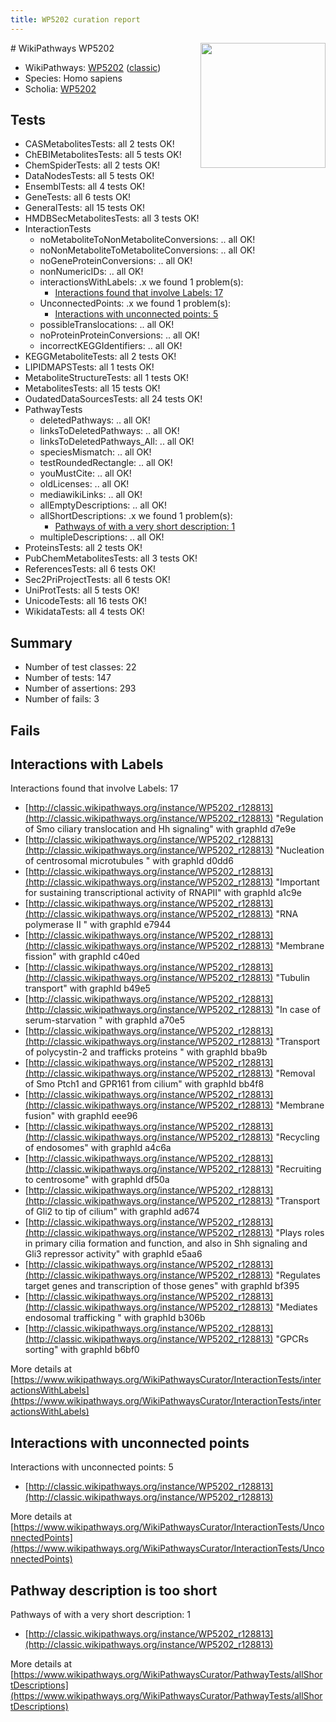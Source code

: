 ```yaml
---
title: WP5202 curation report
---
```


<img style="float: right; width: 200px" src="https://upload.wikimedia.org/wikipedia/commons/thumb/8/83/Wplogo_with_text_500.png/640px-Wplogo_with_text_500.png" />
# WikiPathways WP5202

* WikiPathways: [WP5202](https://wikipathways.org/pathways/WP5202) ([classic](https://classic.wikipathways.org/instance/WP5202))
* Species: Homo sapiens
* Scholia: [WP5202](https://scholia.toolforge.org/wikipathways/WP5202)
## Tests
* CASMetabolitesTests: all 2 tests OK!
* ChEBIMetabolitesTests: all 5 tests OK!
* ChemSpiderTests: all 2 tests OK!
* DataNodesTests: all 5 tests OK!
* EnsemblTests: all 4 tests OK!
* GeneTests: all 6 tests OK!
* GeneralTests: all 15 tests OK!
* HMDBSecMetabolitesTests: all 3 tests OK!
* InteractionTests
    * noMetaboliteToNonMetaboliteConversions: .. all OK!
    * noNonMetaboliteToMetaboliteConversions: .. all OK!
    * noGeneProteinConversions: .. all OK!
    * nonNumericIDs: .. all OK!
    * interactionsWithLabels: .x we found 1 problem(s):
        * [Interactions found that involve Labels: 17](#fe97a8bf)
    * UnconnectedPoints: .x we found 1 problem(s):
        * [Interactions with unconnected points: 5](#35a61add)
    * possibleTranslocations: .. all OK!
    * noProteinProteinConversions: .. all OK!
    * incorrectKEGGIdentifiers: .. all OK!
* KEGGMetaboliteTests: all 2 tests OK!
* LIPIDMAPSTests: all 1 tests OK!
* MetaboliteStructureTests: all 1 tests OK!
* MetabolitesTests: all 15 tests OK!
* OudatedDataSourcesTests: all 24 tests OK!
* PathwayTests
    * deletedPathways: .. all OK!
    * linksToDeletedPathways: .. all OK!
    * linksToDeletedPathways_All: .. all OK!
    * speciesMismatch: .. all OK!
    * testRoundedRectangle: .. all OK!
    * youMustCite: .. all OK!
    * oldLicenses: .. all OK!
    * mediawikiLinks: .. all OK!
    * allEmptyDescriptions: .. all OK!
    * allShortDescriptions: .x we found 1 problem(s):
        * [Pathways of with a very short description: 1](#9b455f1f)
    * multipleDescriptions: .. all OK!
* ProteinsTests: all 2 tests OK!
* PubChemMetabolitesTests: all 3 tests OK!
* ReferencesTests: all 6 tests OK!
* Sec2PriProjectTests: all 6 tests OK!
* UniProtTests: all 5 tests OK!
* UnicodeTests: all 16 tests OK!
* WikidataTests: all 4 tests OK!


## Summary

* Number of test classes: 22
* Number of tests: 147
* Number of assertions: 293
* Number of fails: 3

## Fails

<a name="fe97a8bf" />

## Interactions with Labels

Interactions found that involve Labels: 17

* [http://classic.wikipathways.org/instance/WP5202_r128813](http://classic.wikipathways.org/instance/WP5202_r128813) "Regulation of Smo 
ciliary translocation
and Hh signaling" with graphId d7e9e
* [http://classic.wikipathways.org/instance/WP5202_r128813](http://classic.wikipathways.org/instance/WP5202_r128813) "Nucleation of 
centrosomal microtubules
" with graphId d0dd6
* [http://classic.wikipathways.org/instance/WP5202_r128813](http://classic.wikipathways.org/instance/WP5202_r128813) "Important for sustaining 
transcriptional activity 
of RNAPII" with graphId a1c9e
* [http://classic.wikipathways.org/instance/WP5202_r128813](http://classic.wikipathways.org/instance/WP5202_r128813) "RNA polymerase II
" with graphId e7944
* [http://classic.wikipathways.org/instance/WP5202_r128813](http://classic.wikipathways.org/instance/WP5202_r128813) "Membrane fission" with graphId c40ed
* [http://classic.wikipathways.org/instance/WP5202_r128813](http://classic.wikipathways.org/instance/WP5202_r128813) "Tubulin transport" with graphId b49e5
* [http://classic.wikipathways.org/instance/WP5202_r128813](http://classic.wikipathways.org/instance/WP5202_r128813) "In case of 
serum-starvation
" with graphId a70e5
* [http://classic.wikipathways.org/instance/WP5202_r128813](http://classic.wikipathways.org/instance/WP5202_r128813) "Transport of polycystin-2 
and trafficks proteins
" with graphId bba9b
* [http://classic.wikipathways.org/instance/WP5202_r128813](http://classic.wikipathways.org/instance/WP5202_r128813) "Removal of Smo Ptch1 
and GPR161 from cilium" with graphId bb4f8
* [http://classic.wikipathways.org/instance/WP5202_r128813](http://classic.wikipathways.org/instance/WP5202_r128813) "Membrane fusion" with graphId eee96
* [http://classic.wikipathways.org/instance/WP5202_r128813](http://classic.wikipathways.org/instance/WP5202_r128813) "Recycling of endosomes" with graphId a4c6a
* [http://classic.wikipathways.org/instance/WP5202_r128813](http://classic.wikipathways.org/instance/WP5202_r128813) "Recruiting to 
centrosome" with graphId df50a
* [http://classic.wikipathways.org/instance/WP5202_r128813](http://classic.wikipathways.org/instance/WP5202_r128813) "Transport of Gli2
to tip of cilium" with graphId ad674
* [http://classic.wikipathways.org/instance/WP5202_r128813](http://classic.wikipathways.org/instance/WP5202_r128813) "Plays roles in primary 
cilia formation and function, 
and also in Shh signaling and 
Gli3 repressor activity" with graphId e5aa6
* [http://classic.wikipathways.org/instance/WP5202_r128813](http://classic.wikipathways.org/instance/WP5202_r128813) "Regulates target genes 
and transcription of 
those genes" with graphId bf395
* [http://classic.wikipathways.org/instance/WP5202_r128813](http://classic.wikipathways.org/instance/WP5202_r128813) "Mediates endosomal 
trafficking
" with graphId b306b
* [http://classic.wikipathways.org/instance/WP5202_r128813](http://classic.wikipathways.org/instance/WP5202_r128813) "GPCRs 
sorting" with graphId b6bf0


More details at [https://www.wikipathways.org/WikiPathwaysCurator/InteractionTests/interactionsWithLabels](https://www.wikipathways.org/WikiPathwaysCurator/InteractionTests/interactionsWithLabels)

<a name="35a61add" />

## Interactions with unconnected points

Interactions with unconnected points: 5

* [http://classic.wikipathways.org/instance/WP5202_r128813](http://classic.wikipathways.org/instance/WP5202_r128813)


More details at [https://www.wikipathways.org/WikiPathwaysCurator/InteractionTests/UnconnectedPoints](https://www.wikipathways.org/WikiPathwaysCurator/InteractionTests/UnconnectedPoints)

<a name="9b455f1f" />

## Pathway description is too short

Pathways of with a very short description: 1

* [http://classic.wikipathways.org/instance/WP5202_r128813](http://classic.wikipathways.org/instance/WP5202_r128813)

More details at [https://www.wikipathways.org/WikiPathwaysCurator/PathwayTests/allShortDescriptions](https://www.wikipathways.org/WikiPathwaysCurator/PathwayTests/allShortDescriptions)

